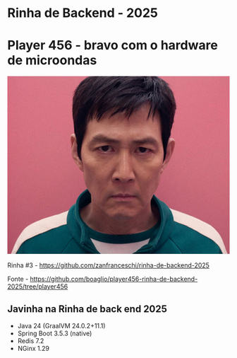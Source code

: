 # Rinha de Backend - 2025

# Player 456 - bravo com o hardware de microondas

![Player456.webp](Player456.webp)

Rinha #3  - https://github.com/zanfranceschi/rinha-de-backend-2025

Fonte - https://github.com/boaglio/player456-rinha-de-backend-2025/tree/player456

##  Javinha na Rinha de back end 2025

* Java 24 (GraalVM 24.0.2+11.1)
* Spring Boot 3.5.3 (native)
* Redis 7.2
* NGinx 1.29
